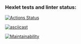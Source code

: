 ### Hexlet tests and linter status:
[![Actions Status](https://github.com/AkasunaKage/frontend-project-lvl2/workflows/hexlet-check/badge.svg)](https://github.com/AkasunaKage/frontend-project-lvl2/actions)

[![asciicast](https://asciinema.org/a/ZfBHRK2oOgWECWSTf0r74FEmC.svg)](https://asciinema.org/a/ZfBHRK2oOgWECWSTf0r74FEmC)

[![Maintainability](https://api.codeclimate.com/v1/badges/3d5de47f45d588e7cf16/maintainability)](https://codeclimate.com/github/AkasunaKage/frontend-project-lvl2/maintainability)